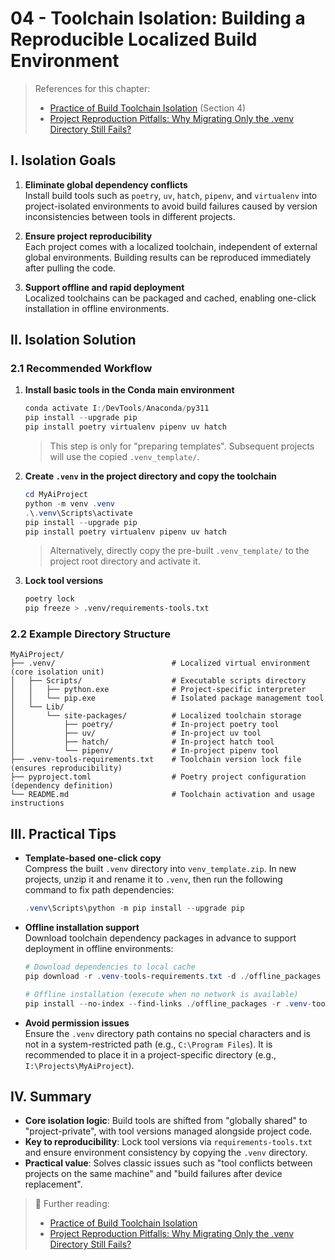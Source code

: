# 04 - Toolchain Isolation: Building a Reproducible Localized Build Environment  

> References for this chapter:  
> - [Practice of Build Toolchain Isolation](https://aicity.blog.csdn.net/article/details/148997254) (Section 4)  
> - [Project Reproduction Pitfalls: Why Migrating Only the .venv Directory Still Fails?](https://aicity.blog.csdn.net/article/details/148874083)  


## I. Isolation Goals  

1. **Eliminate global dependency conflicts**  
   Install build tools such as `poetry`, `uv`, `hatch`, `pipenv`, and `virtualenv` into project-isolated environments to avoid build failures caused by version inconsistencies between tools in different projects.  

2. **Ensure project reproducibility**  
   Each project comes with a localized toolchain, independent of external global environments. Building results can be reproduced immediately after pulling the code.  

3. **Support offline and rapid deployment**  
   Localized toolchains can be packaged and cached, enabling one-click installation in offline environments.  


## II. Isolation Solution  

### 2.1 Recommended Workflow  

1. **Install basic tools in the Conda main environment**  
   ```powershell
   conda activate I:/DevTools/Anaconda/py311
   pip install --upgrade pip
   pip install poetry virtualenv pipenv uv hatch
   ```  
   > This step is only for "preparing templates". Subsequent projects will use the copied `.venv_template/`.  


2. **Create `.venv` in the project directory and copy the toolchain**  
   ```powershell
   cd MyAiProject
   python -m venv .venv
   .\.venv\Scripts\activate
   pip install --upgrade pip
   pip install poetry virtualenv pipenv uv hatch
   ```  
   > Alternatively, directly copy the pre-built `.venv_template/` to the project root directory and activate it.  


3. **Lock tool versions**  
   ```bash
   poetry lock
   pip freeze > .venv/requirements-tools.txt
   ```  


### 2.2 Example Directory Structure  
```
MyAiProject/
├── .venv/                          # Localized virtual environment (core isolation unit)
│   ├── Scripts/                    # Executable scripts directory
│   │   ├── python.exe              # Project-specific interpreter
│   │   └── pip.exe                 # Isolated package management tool
│   └── Lib/
│       └── site-packages/          # Localized toolchain storage
│           ├── poetry/             # In-project poetry tool
│           ├── uv/                 # In-project uv tool
│           ├── hatch/              # In-project hatch tool
│           └── pipenv/             # In-project pipenv tool
├── .venv-tools-requirements.txt    # Toolchain version lock file (ensures reproducibility)
├── pyproject.toml                  # Poetry project configuration (dependency definition)
└── README.md                       # Toolchain activation and usage instructions
```  


## III. Practical Tips  

- **Template-based one-click copy**  
  Compress the built `.venv` directory into `venv_template.zip`. In new projects, unzip it and rename it to `.venv`, then run the following command to fix path dependencies:  
  ```powershell
  .venv\Scripts\python -m pip install --upgrade pip
  ```  


- **Offline installation support**  
  Download toolchain dependency packages in advance to support deployment in offline environments:  
  ```powershell
  # Download dependencies to local cache
  pip download -r .venv-tools-requirements.txt -d ./offline_packages
  
  # Offline installation (execute when no network is available)
  pip install --no-index --find-links ./offline_packages -r .venv-tools-requirements.txt
  ```  


- **Avoid permission issues**  
  Ensure the `.venv` directory path contains no special characters and is not in a system-restricted path (e.g., `C:\Program Files`). It is recommended to place it in a project-specific directory (e.g., `I:\Projects\MyAiProject`).  


## IV. Summary  

- **Core isolation logic**: Build tools are shifted from "globally shared" to "project-private", with tool versions managed alongside project code.  
- **Key to reproducibility**: Lock tool versions via `requirements-tools.txt` and ensure environment consistency by copying the `.venv` directory.  
- **Practical value**: Solves classic issues such as "tool conflicts between projects on the same machine" and "build failures after device replacement".  


> 🔗 Further reading:  
> - [Practice of Build Toolchain Isolation](https://aicity.blog.csdn.net/article/details/148997254)  
> - [Project Reproduction Pitfalls: Why Migrating Only the .venv Directory Still Fails?](https://aicity.blog.csdn.net/article/details/148874083)

